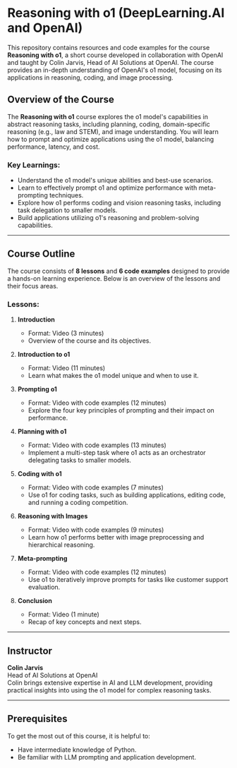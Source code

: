 # Reasoning with o1 (DeepLearning.AI and OpenAI)

This repository contains resources and code examples for the course **Reasoning with o1**, a short course developed in collaboration with OpenAI and taught by Colin Jarvis, Head of AI Solutions at OpenAI. The course provides an in-depth understanding of OpenAI's o1 model, focusing on its applications in reasoning, coding, and image processing.

## Overview of the Course

The **Reasoning with o1** course explores the o1 model's capabilities in abstract reasoning tasks, including planning, coding, domain-specific reasoning (e.g., law and STEM), and image understanding. You will learn how to prompt and optimize applications using the o1 model, balancing performance, latency, and cost.

### Key Learnings:
- Understand the o1 model's unique abilities and best-use scenarios.
- Learn to effectively prompt o1 and optimize performance with meta-prompting techniques.
- Explore how o1 performs coding and vision reasoning tasks, including task delegation to smaller models.
- Build applications utilizing o1's reasoning and problem-solving capabilities.

---

## Course Outline

The course consists of **8 lessons** and **6 code examples** designed to provide a hands-on learning experience. Below is an overview of the lessons and their focus areas.

### Lessons:
1. **Introduction**
   - Format: Video (3 minutes)
   - Overview of the course and its objectives.

2. **Introduction to o1**
   - Format: Video (11 minutes)
   - Learn what makes the o1 model unique and when to use it.

3. **Prompting o1**
   - Format: Video with code examples (12 minutes)
   - Explore the four key principles of prompting and their impact on performance.

4. **Planning with o1**
   - Format: Video with code examples (13 minutes)
   - Implement a multi-step task where o1 acts as an orchestrator delegating tasks to smaller models.

5. **Coding with o1**
   - Format: Video with code examples (7 minutes)
   - Use o1 for coding tasks, such as building applications, editing code, and running a coding competition.

6. **Reasoning with Images**
   - Format: Video with code examples (9 minutes)
   - Learn how o1 performs better with image preprocessing and hierarchical reasoning.

7. **Meta-prompting**
   - Format: Video with code examples (12 minutes)
   - Use o1 to iteratively improve prompts for tasks like customer support evaluation.

8. **Conclusion**
   - Format: Video (1 minute)
   - Recap of key concepts and next steps.

---

## Instructor

**Colin Jarvis**  
Head of AI Solutions at OpenAI  
Colin brings extensive expertise in AI and LLM development, providing practical insights into using the o1 model for complex reasoning tasks.

---

## Prerequisites

To get the most out of this course, it is helpful to:
- Have intermediate knowledge of Python.
- Be familiar with LLM prompting and application development.

